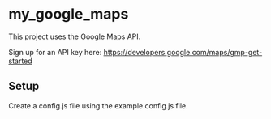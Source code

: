 # my_google_maps

This project uses the Google Maps API.

Sign up for an API key here: https://developers.google.com/maps/gmp-get-started

## Setup

Create a config.js file using the example.config.js file.
